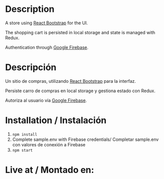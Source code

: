 # Description
A store using [React Bootstrap](https://react-bootstrap.github.io/) for the UI.

The shopping cart is persisted in local storage and state is managed with Redux.

Authentication through [Google Firebase](https://firebase.google.com/).  

# Descripción
Un sitio de compras, utilizando [React Bootstrap](https://react-bootstrap.github.io/) para la interfaz.

Persiste carro de compras en local storage y gestiona estado con Redux.

Autoriza al usuario vía [Google Firebase](https://firebase.google.com/).  

# Installation / Instalación
1. `npm install`
1. Complete sample.env with Firebase credentials/ Completar sample.env con valores de conexión a Firebase
1. `npm start`

# Live at / Montado en:

